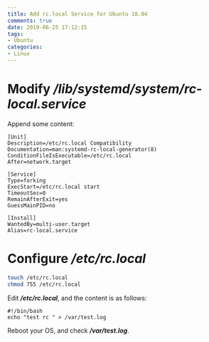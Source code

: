 ```yaml
---
title: Add rc.local Service for Ubuntu 18.04
comments: true
date: 2019-06-25 17:12:15
tags:
- Ubuntu
categories:
- Linux
---
```



# Modify ***/lib/systemd/system/rc-local.service***

Append some content:
```
[Unit]
Description=/etc/rc.local Compatibility
Documentation=man:systemd-rc-local-generator(8)
ConditionFileIsExecutable=/etc/rc.local
After=network.target

[Service]
Type=forking
ExecStart=/etc/rc.local start
TimeoutSec=0
RemainAfterExit=yes
GuessMainPID=no

[Install]
WantedBy=multi-user.target
Alias=rc-local.service
```

# Configure ***/etc/rc.local***
```bash
touch /etc/rc.local
chmod 755 /etc/rc.local
```
Edit ***/etc/rc.local***, and the content is as follows:
```
#!/bin/bash
echo "test rc " > /var/test.log
```

Reboot your OS, and check ***/var/test.log***.